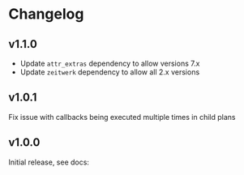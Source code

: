 # Changelog

## v1.1.0

* Update `attr_extras` dependency to allow versions 7.x
* Update `zeitwerk` dependency to allow all 2.x versions  

## v1.0.1

Fix issue with callbacks being executed multiple times in child plans

## v1.0.0

Initial release, see docs:
